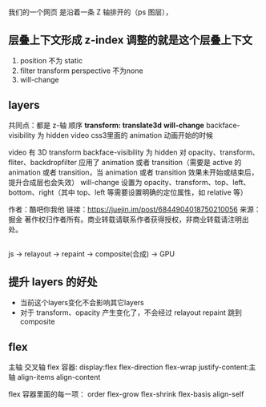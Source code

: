 ## 
我们的一个网页 是沿着一条 Z 轴排开的（ps 图层），

## 层叠上下文形成 z-index 调整的就是这个层叠上下文
1. position 不为 static
2. filter transform perspective 不为none
3. will-change

## layers
共同点：都是 z-轴 顺序
**transform: translate3d**
**will-change**
backface-visibility 为 hidden
video
css3里面的 animation 动画开始的时候

video
有 3D transform
backface-visibility 为 hidden
对 opacity、transform、fliter、backdropfilter 应用了 animation 或者 transition（需要是 active 的 animation 或者 transition，当 animation 或者 transition 效果未开始或结束后，提升合成层也会失效）
will-change 设置为 opacity、transform、top、left、bottom、right（其中 top、left 等需要设置明确的定位属性，如 relative 等）

作者：酷吧你我他
链接：https://juejin.im/post/6844904018750210056
来源：掘金
著作权归作者所有。商业转载请联系作者获得授权，非商业转载请注明出处。


## 
js -> relayout -> repaint -> composite(合成) -> GPU

## 提升 layers 的好处
- 当前这个layers变化不会影响其它layers
- 对于 transform、opacity 产生变化了，不会经过 relayout repaint 跳到composite

## flex
主轴
交叉轴
flex 容器:
display:flex
flex-direction
flex-wrap
justify-content:主轴
align-items
align-content

flex 容器里面的每一项：
order
flex-grow
flex-shrink
flex-basis
align-self